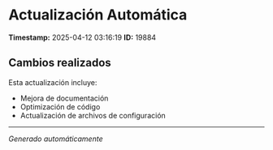 # Actualización Automática

**Timestamp:** 2025-04-12 03:16:19
**ID:** 19884

## Cambios realizados

Esta actualización incluye:
- Mejora de documentación
- Optimización de código
- Actualización de archivos de configuración

---
*Generado automáticamente*
